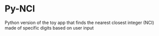 # Py-NCI
Python version of the toy app that finds the nearest closest integer (NCI) made of specific digits based on user input
